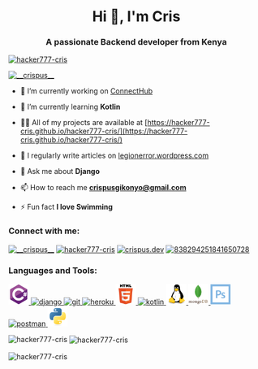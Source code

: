 <h1 align="center">Hi 👋, I'm Cris</h1>
<h3 align="center">A passionate Backend developer from Kenya</h3>

<p align="left"> <a href="https://github.com/ryo-ma/github-profile-trophy"><img src="https://github-profile-trophy.vercel.app/?username=hacker777-cris" alt="hacker777-cris" /></a> </p>

<p align="left"> <a href="https://twitter.com/__crispus__" target="blank"><img src="https://img.shields.io/twitter/follow/__crispus__?logo=twitter&style=for-the-badge" alt="__crispus__" /></a> </p>

- 🔭 I’m currently working on [ConnectHub](http://crispus.pythonanywhere.com/home)

- 🌱 I’m currently learning **Kotlin**

- 👨‍💻 All of my projects are available at [https://hacker777-cris.github.io/hacker777-cris/](https://hacker777-cris.github.io/hacker777-cris/)

- 📝 I regularly write articles on [legionerror.wordpress.com](legionerror.wordpress.com)

- 💬 Ask me about **Django**

- 📫 How to reach me **crispusgikonyo@gmail.com**

- ⚡ Fun fact **I love Swimming**

<h3 align="left">Connect with me:</h3>
<p align="left">
<a href="https://twitter.com/__crispus__" target="blank"><img align="center" src="https://raw.githubusercontent.com/rahuldkjain/github-profile-readme-generator/master/src/images/icons/Social/twitter.svg" alt="__crispus__" height="30" width="40" /></a>
<a href="https://stackoverflow.com/users/hacker777-cris" target="blank"><img align="center" src="https://raw.githubusercontent.com/rahuldkjain/github-profile-readme-generator/master/src/images/icons/Social/stack-overflow.svg" alt="hacker777-cris" height="30" width="40" /></a>
<a href="https://instagram.com/crispus.dev" target="blank"><img align="center" src="https://raw.githubusercontent.com/rahuldkjain/github-profile-readme-generator/master/src/images/icons/Social/instagram.svg" alt="crispus.dev" height="30" width="40" /></a>
<a href="https://discord.gg/838294251841650728" target="blank"><img align="center" src="https://raw.githubusercontent.com/rahuldkjain/github-profile-readme-generator/master/src/images/icons/Social/discord.svg" alt="838294251841650728" height="30" width="40" /></a>
</p>

<h3 align="left">Languages and Tools:</h3>
<p align="left"> <a href="https://www.w3schools.com/cs/" target="_blank" rel="noreferrer"> <img src="https://raw.githubusercontent.com/devicons/devicon/master/icons/csharp/csharp-original.svg" alt="csharp" width="40" height="40"/> </a> <a href="https://www.djangoproject.com/" target="_blank" rel="noreferrer"> <img src="https://cdn.worldvectorlogo.com/logos/django.svg" alt="django" width="40" height="40"/> </a> <a href="https://git-scm.com/" target="_blank" rel="noreferrer"> <img src="https://www.vectorlogo.zone/logos/git-scm/git-scm-icon.svg" alt="git" width="40" height="40"/> </a> <a href="https://heroku.com" target="_blank" rel="noreferrer"> <img src="https://www.vectorlogo.zone/logos/heroku/heroku-icon.svg" alt="heroku" width="40" height="40"/> </a> <a href="https://www.w3.org/html/" target="_blank" rel="noreferrer"> <img src="https://raw.githubusercontent.com/devicons/devicon/master/icons/html5/html5-original-wordmark.svg" alt="html5" width="40" height="40"/> </a> <a href="https://kotlinlang.org" target="_blank" rel="noreferrer"> <img src="https://www.vectorlogo.zone/logos/kotlinlang/kotlinlang-icon.svg" alt="kotlin" width="40" height="40"/> </a> <a href="https://www.linux.org/" target="_blank" rel="noreferrer"> <img src="https://raw.githubusercontent.com/devicons/devicon/master/icons/linux/linux-original.svg" alt="linux" width="40" height="40"/> </a> <a href="https://www.mongodb.com/" target="_blank" rel="noreferrer"> <img src="https://raw.githubusercontent.com/devicons/devicon/master/icons/mongodb/mongodb-original-wordmark.svg" alt="mongodb" width="40" height="40"/> </a> <a href="https://www.photoshop.com/en" target="_blank" rel="noreferrer"> <img src="https://raw.githubusercontent.com/devicons/devicon/master/icons/photoshop/photoshop-line.svg" alt="photoshop" width="40" height="40"/> </a> <a href="https://postman.com" target="_blank" rel="noreferrer"> <img src="https://www.vectorlogo.zone/logos/getpostman/getpostman-icon.svg" alt="postman" width="40" height="40"/> </a> <a href="https://www.python.org" target="_blank" rel="noreferrer"> <img src="https://raw.githubusercontent.com/devicons/devicon/master/icons/python/python-original.svg" alt="python" width="40" height="40"/> </a> </p>

<p><img align="left" src="https://github-readme-stats.vercel.app/api/top-langs?username=hacker777-cris&show_icons=true&locale=en&layout=compact" alt="hacker777-cris" /></p>

<p>&nbsp;<img align="center" src="https://github-readme-stats.vercel.app/api?username=hacker777-cris&show_icons=true&locale=en" alt="hacker777-cris" /></p>

<p><img align="center" src="https://github-readme-streak-stats.herokuapp.com/?user=hacker777-cris&" alt="hacker777-cris" /></p>
